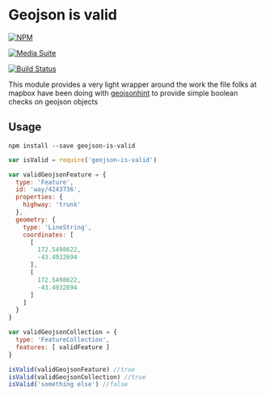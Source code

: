 Geojson is valid
================

[![NPM](https://nodei.co/npm/jinn.png?compact=true)](https://nodei.co/npm/geojson-is-valid/)

[![Media Suite](http://mediasuite.co.nz/ms-badge.png)](http://mediasuite.co.nz)

[![Build Status](https://travis-ci.org/digitalsadhu/geojson-is-valid.svg?branch=master)](https://travis-ci.org/digitalsadhu/geojson-is-valid)

This module provides a very light wrapper around the work the file folks at
mapbox have been doing with [geojsonhint](https://www.npmjs.org/package/geojsonhint)
to provide simple boolean checks on geojson objects

## Usage

```
npm install --save geojson-is-valid
```

```js
var isValid = require('geojson-is-valid')

var validGeojsonFeature = {
  type: 'Feature',
  id: 'way/4243736',
  properties: {
    highway: 'trunk'
  },
  geometry: {
    type: 'LineString',
    coordinates: [
      [
        172.5498622,
        -43.4932694
      ],
      [
        172.5498622,
        -43.4932694
      ]
    ]
  }
}

var validGeojsonCollection = {
  type: 'FeatureCollection',
  features: [ validFeature ]
}

isValid(validGeojsonFeature) //true
isValid(validGeojsonCollection) //true
isValid('something else') //false
```
